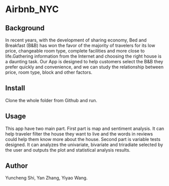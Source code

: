 # Airbnb_NYC

## Background
In recent years, with the development of sharing economy, Bed and Breakfast (B&B) has won the favor of the majority of travelers for its low price, changeable room type, complete facilities and more close to life.Gathering information from the Internet and choosing the right house is a daunting task. Our App is designed to help customers select the B&B they prefer quickly and convenience, and we can study the relationship between price, room type, block and other factors. 

## Install
Clone the whole folder from Github and run.

## Usage
This app have two main part. First part is map and sentiment analysis. It can help traveler filter the house they want to live and the words in reviews could help them know more about the house. Second part is variable tests designed. It can analyzes the univariate, bivariate and triradiate selected by the user and outputs the plot and statistical analysis results. 

## Author
Yuncheng Shi, Yan Zhang, Yiyao Wang.